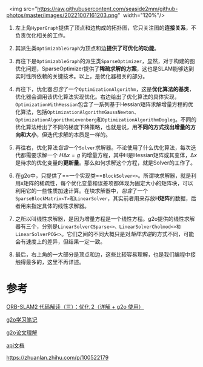   
  

<p align="center">

  <img src="https://raw.githubusercontent.com/seaside2mm/github-photos/master/images/20221007161203.png"  width="120%"/>

</p>

  
  

1. 左上角`HyperGraph`提供了顶点和边构成的拓扑图，它只关注图的**连接关系**，不负责优化相关的工作。

2. 其派生类`OptimizableGraph`为顶点和边**提供了可优化的功能**。

3. 再往下是`OptimizableGraph`的派生类`SparseOptimizer`，显然，对于构建的图优化问题，SparseOptimizer提供了**稀疏求解的方案**，这也是SLAM能够达到实时性所依赖的关键技术。以上，是优化器相关的部分。

  
  

4. 再往下，优化器*包含*了一个`OptimizationAlgorithm`，这是**优化算法的基类**，优化器会调用该优化算法实现优化。右边给出了优化算法的具体实现，`OptimizationWithHessian`包含了一系列基于Hessian矩阵求解增量方程的优化算法，包括`OptimizationAlgorithmGaussNewton`、`OptimizationAlgorithmLevenberg`和`OptimizationAlgorithmDogleg`。不同的优化算法给出了不同的梯度下降策略，也就是说，用**不同的方式找出增量的方向和大小**，但迭代求解的本质是一样的。

  

5. 再往右，优化算法*包含*一个`Solver`求解器。不论使用了什么优化算法，每次迭代都需要求解一个 $H∆x=g$ 的增量方程，其中H是Hessian矩阵或其变体，$∆x$是待求的优化变量的**更新量**。那么如何求解这个方程，就是Solver的工作了。

  

6. 在g2o中，只提供了==一个实现类==`BlockSolver<>`。所谓块求解器，就是利用`A`矩阵的稀疏性，每个优化变量和误差项都体现为固定大小的矩阵块，可以利用它的一些性质加速计算。在块求解器中，*包含*了一个`SparseBlockMatrix<T>`和`LinearSolver`，其实前者用来存放**H矩阵**的数据，后者用来指定具体的线性求解器。

7. 之所以叫线性求解器，是因为增量方程是一个线性方程。g2o提供的线性求解器有三个，分别是`LinearSolverCSparse<>、LinearSolverCholmod<>和LinearSolverPCG<>`。它们之间的不同大概只是对*矩阵求逆*的方式不同，可能会有速度上的差异，但结果一定一致。

  

8. 最后，右上角的一大部分是顶点和边，这些比较容易理解，也是我们编程中接触得最多的，这里不再详述。

  
  

# 参考

[ORB-SLAM2 代码解读（三）：优化 2（详解 + g2o 使用）](https://wym.netlify.app/2019-07-05-orb-slam2-optimization2/)

[g2o学习笔记](https://www.jianshu.com/p/e16ffb5b265d)

[g2o论文理解](https://blog.csdn.net/YuYunTan/article/details/85255345)

[api文档](http://docs.ros.org/en/fuerte/api/re_vision/html/namespaceg2o.html)

  

https://zhuanlan.zhihu.com/p/100522179
